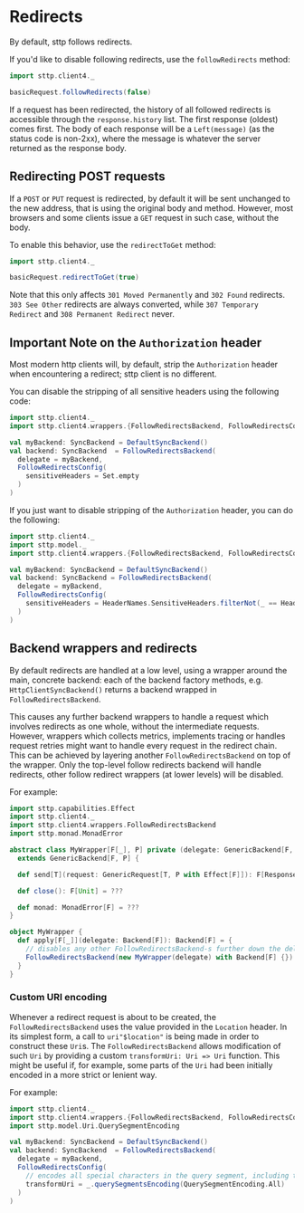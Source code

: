 # Redirects

By default, sttp follows redirects.

If you'd like to disable following redirects, use the `followRedirects` method:

```scala
import sttp.client4._

basicRequest.followRedirects(false)
```

If a request has been redirected, the history of all followed redirects is accessible through the `response.history` list. The first response (oldest) comes first. The body of each response will be a `Left(message)` (as the status code is non-2xx), where the message is whatever the server returned as the response body.

## Redirecting POST requests

If a `POST` or `PUT` request is redirected, by default it will be sent unchanged to the new address, that is using the original body and method. However, most browsers and some clients issue a `GET` request in such case, without the body.

To enable this behavior, use the `redirectToGet` method:

```scala
import sttp.client4._

basicRequest.redirectToGet(true)
```

Note that this only affects `301 Moved Permanently` and `302 Found` redirects. `303 See Other` redirects are always converted, while `307 Temporary Redirect` and `308 Permanent Redirect` never.

## Important Note on the `Authorization` header

Most modern http clients will, by default, strip the `Authorization` header when encountering a redirect; sttp client is no different.

You can disable the stripping of all sensitive headers using the following code:

```scala
import sttp.client4._
import sttp.client4.wrappers.{FollowRedirectsBackend, FollowRedirectsConfig}

val myBackend: SyncBackend = DefaultSyncBackend()
val backend: SyncBackend  = FollowRedirectsBackend(
  delegate = myBackend, 
  FollowRedirectsConfig(
    sensitiveHeaders = Set.empty
  )
)
```

If you just want to disable stripping of the `Authorization` header, you can do the following:

```scala
import sttp.client4._
import sttp.model._
import sttp.client4.wrappers.{FollowRedirectsBackend, FollowRedirectsConfig}

val myBackend: SyncBackend = DefaultSyncBackend()
val backend: SyncBackend = FollowRedirectsBackend(
  delegate = myBackend,
  FollowRedirectsConfig(
    sensitiveHeaders = HeaderNames.SensitiveHeaders.filterNot(_ == HeaderNames.Authorization.toLowerCase)
  )
)
```

## Backend wrappers and redirects

By default redirects are handled at a low level, using a wrapper around the main, concrete backend: each of the backend factory methods, e.g. `HttpClientSyncBackend()` returns a backend wrapped in `FollowRedirectsBackend`.

This causes any further backend wrappers to handle a request which involves redirects as one whole, without the intermediate requests. However, wrappers which collects metrics, implements tracing or handles request retries might want to handle every request in the redirect chain. This can be achieved by layering another `FollowRedirectsBackend` on top of the wrapper. Only the top-level follow redirects backend will handle redirects, other follow redirect wrappers (at lower levels) will be disabled.

For example:

```scala
import sttp.capabilities.Effect
import sttp.client4._
import sttp.client4.wrappers.FollowRedirectsBackend
import sttp.monad.MonadError

abstract class MyWrapper[F[_], P] private (delegate: GenericBackend[F, P])
  extends GenericBackend[F, P] {

  def send[T](request: GenericRequest[T, P with Effect[F]]): F[Response[T]] = ???

  def close(): F[Unit] = ???

  def monad: MonadError[F] = ???
}

object MyWrapper {
  def apply[F[_]](delegate: Backend[F]): Backend[F] = {
    // disables any other FollowRedirectsBackend-s further down the delegate chain
    FollowRedirectsBackend(new MyWrapper(delegate) with Backend[F] {})
  }
}
```

### Custom URI encoding

Whenever a redirect request is about to be created, the `FollowRedirectsBackend` uses the value provided in the `Location` header. In its simplest form, a call to `uri"$location"` is being made in order to construct these `Uri`s. The `FollowRedirectsBackend` allows modification of such `Uri` by providing a custom `transformUri: Uri => Uri` function. This might be useful if, for example, some parts of the `Uri` had been initially encoded in a more strict or lenient way.

For example:

```scala
import sttp.client4._
import sttp.client4.wrappers.{FollowRedirectsBackend, FollowRedirectsConfig}
import sttp.model.Uri.QuerySegmentEncoding

val myBackend: SyncBackend = DefaultSyncBackend()
val backend: SyncBackend  = FollowRedirectsBackend(
  delegate = myBackend,
  FollowRedirectsConfig(
    // encodes all special characters in the query segment, including the allowed ones
    transformUri = _.querySegmentsEncoding(QuerySegmentEncoding.All)
  )
)
```